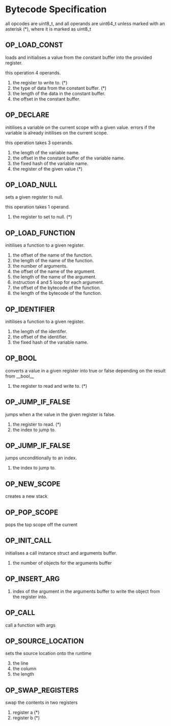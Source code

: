 <!--
SPDX-FileCopyrightText: 2025 William Bell

SPDX-License-Identifier: GPL-3.0-or-later
-->

# Bytecode Specification

all opcodes are uint8_t, and all operands are uint64_t unless marked with an asterisk (*), where it is marked as uint8_t

## OP_LOAD_CONST

loads and initialises a value from the constant buffer into the provided register.

this operation 4 operands.

1. the register to write to. (*)
2. the type of data from the constant buffer. (*)
3. the length of the data in the constant buffer.
4. the offset in the constant buffer.

## OP_DECLARE

initilises a variable on the current scope with a given value. errors if the variable is already initilises on the current scope.

this operation takes 3 operands.

1. the length of the variable name.
2. the offset in the constant buffer of the variable name.
3. the fixed hash of the variable name.
4. the register of the given value (*)

## OP_LOAD_NULL

sets a given register to null.

this operation takes 1 operand.

1. the register to set to null. (*)

## OP_LOAD_FUNCTION

initilises a function to a given register.

1. the offset of the name of the function.
2. the length of the name of the function.
3. the number of arguments.
4. the offset of the name of the argument.
5. the length of the name of the argument.
6. instruction 4 and 5 loop for each argument.
7. the offset of the bytecode of the function.
8. the length of the bytecode of the function.

## OP_IDENTIFIER

initilises a function to a given register.

1. the length of the identifer.
2. the offset of the identifier.
3. the fixed hash of the variable name.

## OP_BOOL

converts a value in a given register into true or false depending on the result from \_\_bool\_\_

1. the register to read and write to. (*)

## OP_JUMP_IF_FALSE

jumps when a the value in the given register is false.

1. the register to read. (*)
1. the index to jump to.

## OP_JUMP_IF_FALSE

jumps unconditionally to an index.

1. the index to jump to.


## OP_NEW_SCOPE

creates a new stack

## OP_POP_SCOPE

pops the top scope off the current

## OP_INIT_CALL

initialises a call instance struct and arguments buffer.

1. the number of objects for the arguments buffer

## OP_INSERT_ARG

1. index of the argument in the arguments buffer to write the object from the register into.

## OP_CALL

call a function with args

## OP_SOURCE_LOCATION

sets the source location onto the runtime

3. the line
4. the column
5. the length

## OP_SWAP_REGISTERS

swap the contents in two registers

1. register a (*)
2. register b (*)